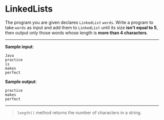 # LinkedLists

The program you are given declares `LinkedList` `words`. Write a program to take `words` as input and add them to `LinkedList` until its size **isn't equal to 5**, then output only those words whose length is **more than 4 characters**.

---

**Sample input**:  
```
Java
practice
is
makes
perfect
```

**Sample output**:  
```
practice
makes
perfect
```

---

>`length()` method returns the number of characters in a string.